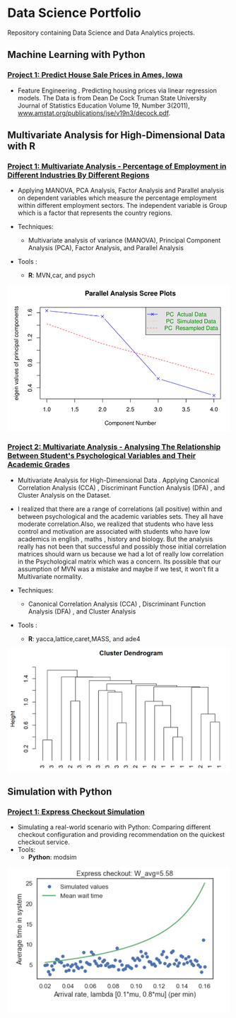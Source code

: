 # Data Science Portfolio
Repository containing Data Science and Data Analytics projects. 

## Machine Learning with Python
### [Project 1: Predict House Sale Prices in Ames, Iowa](https://github.com/) 
* Feature Engineering . Predicting housing prices via linear regression models. The Data is from Dean De Cock Truman State University Journal of Statistics Education Volume 19, Number 3(2011), www.amstat.org/publications/jse/v19n3/decock.pdf. 


## Multivariate Analysis for High-Dimensional Data with R
### [Project 1: Multivariate Analysis - Percentage of Employment in Different Industries By Different Regions](https://github.com/) 
* Applying MANOVA, PCA Analysis, Factor Analysis and Parallel analysis on dependent variables which measure the percentage employment within different employment sectors. The independent variable is Group which is a factor that represents the country regions. 

* Techniques: 
   - Multivariate analysis of variance (MANOVA), Principal Component Analysis (PCA), Factor Analysis, and Parallel Analysis 
* Tools : 
   - **R**: MVN,car, and psych
   
![](/images/Parallel_Analysis_Scree_Plots.PNG)

### [Project 2: Multivariate Analysis - Analysing The Relationship Between Student's Psychological Variables and Their Academic Grades](https://github.com/) 
* Multivariate Analysis for High-Dimensional Data . Applying Canonical Correlation Analysis (CCA) , Discriminant Function Analysis (DFA) , and Cluster Analysis on the Dataset. 
* I realized that there are a range of correlations (all positive) within and between psychological and the academic variables sets. They all have moderate correlation.Also, we realized that students who have less
control and motivation are associated with students who have low academics in english , maths , history and
biology. But the analysis really has not been that successful and possibly those initial correlation matrices
should warn us because we had a lot of really low correlation in the Psychological matrix which was a concern.
Its possible that our assumption of MVN was a mistake and maybe if we test, it won’t fit a Multivariate
normality.

* Techniques: 
   - Canonical Correlation Analysis (CCA) , Discriminant Function Analysis (DFA) , and Cluster Analysis
* Tools : 
   - **R**: yacca,lattice,caret,MASS, and ade4
   
![](/images/Cluster_Dendorogram.PNG)

## Simulation with Python
### [Project 1: Express Checkout Simulation](https://github.com/harjomand/Portfolio/blob/main/Express%20Checkout%20Simulation%20with%20Python%20.ipynb)
* Simulating a real-world scenario with Python: Comparing different checkout configuration and providing recommendation on the quickest checkout service.
* Tools: 
   - **Python**: modsim

![](/images/Express_Checkout.PNG)





